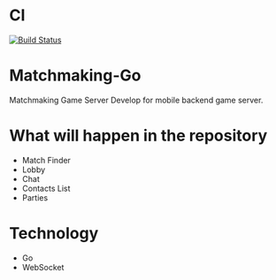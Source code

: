 # CI

[![Build Status](https://travis-ci.org/datashit/matchmaking-go.svg?branch=master)](https://travis-ci.org/datashit/matchmaking-go)


# Matchmaking-Go
Matchmaking Game Server
Develop for mobile backend game server.

# What will happen in the repository
* Match Finder
* Lobby
* Chat
* Contacts List
* Parties

# Technology
* Go
* WebSocket
